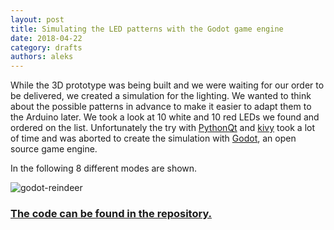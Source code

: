 ```yaml
---
layout: post
title: Simulating the LED patterns with the Godot game engine
date: 2018-04-22
category: drafts
authors: aleks
---
```


While the 3D prototype was being built and we were waiting for our order to be delivered, we created a simulation for the lighting. We wanted to think about the possible patterns in advance to make it easier to adapt them to the Arduino later. 
We took a look at 10 white and 10 red LEDs we found and ordered on the list.
Unfortunately the try with [PythonQt](http://pythonqt.sourceforge.net/) and [kivy](https://kivy.org/) took a lot of time and was aborted to create the simulation with [Godot](https://godotengine.org/), an open source game engine.

In the following 8 different modes are shown.

![godot-reindeer](/static/img/godot-reindeer/godot_reindeer.gif)

### [The code can be found in the repository.](https://github.com/solid-late/godot_reindeerLED)